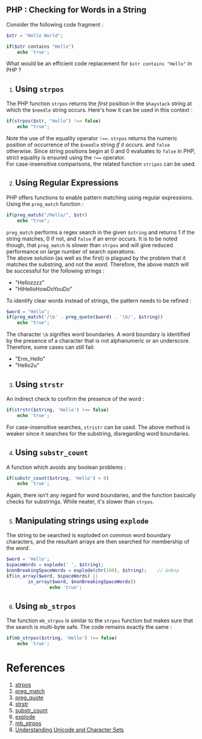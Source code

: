 ## PHP : Checking for Words in a String  
  
Consider the following code fragment : 
```php
$str = "Hello World";

if($str contains "Hello")
    echo 'true';
```
 
What would be an efficient code replacement for `$str contains "Hello"` in PHP ?

1. ## Using `strpos`  

The PHP function `strpos` returns the *first* position in the `$haystack` string at which the `$needle` string occurs. Here's how it can be used in this context :
```php
if(strpos($str, "Hello") !== false)
    echo "true";
```  
 Note the use of the equality operator `!==`. `strpos` returns the numeric position of occurrence of the `$needle` string *if it occurs*. and `false` otherwise. Since string positions begin at 0 and 0 evaluates to `false` in PHP, strict equality is ensured using the `!==` operator.  
For case-insensitive comparisons, the related function `stripos` can be used.

2. ## Using Regular Expressions  

PHP offers functions to enable pattern matching using regular expressions. Using the `preg_match` function : 
```php
if(preg_match("/Hello/", $str)
    echo "true";
```
`preg_match` performs a regex search in the given `$string` and returns 1 if the string matches, 0 if not, and `false` if an error occurs. It is to be noted though, that `preg_match` is slower than `strpos` and will give reduced performance on large number of search operations.  
The above solution (as well as the first) is plagued by the problem that it matches the substring, and not the *word*. Therefore, the above match will be successful for the following strings :
* "Hellozzzz"
* "HiHelloHowDoYouDo"  

To identify clear words instead of strings, the pattern needs to be refined : 
```php
$word = "Hello";
if(preg_match('/\b' . preg_quote($word) . '\b/', $string))
    echo "true";
```
The character `\b` signifies word boundaries. A word boundary is identified by the presence of a character that is not alphanumeric or an underscore. Therefore, some cases can still fail:
* "Erm_Hello"
* "Hello2u"  

3. ## Using `strstr`

An indirect check to confirm the presence of the word : 
```php
if(strstr($string, 'Hello') !== false)
    echo 'true';
```
For case-insensitive searches, `stristr` can be used. The above method is weaker since it searches for the substring, disregarding word boundaries.

4. ## Using `substr_count`

A function which avoids any boolean problems : 
```php
if(substr_count($string, 'Hello') > 0)
    echo 'true';
```
Again, there isn't any regard for word boundaries, and the function basically checks for substrings. While neater, it's slower than `strpos`.

5. ## Manipulating strings using `explode`

The string to be searched is exploded on common word boundary characters, and the resultant arrays are then searched for membership of the *word*.
```php
$word = 'Hello';
$spaceWords = explode(' ', $string);
$nonBreakingSpaceWords = explode(chr(160), $string);    // &nbsp
if(in_array($word, $spaceWords) || 
        in_array($word, $nonBreakingSpaceWords))
                echo 'true';
```

6. ## Using `mb_strpos`

The function `mb_strpos` is similar to the `strpos` function but makes sure that the search is multi-byte safe. The code remains exactly the same : 
```php
if(mb_strpos($string, 'Hello') !== false)
    echo 'true';
```
# References
1. [strpos](http://php.net/manual/en/function.strpos.php)
2. [preg_match](http://php.net/manual/en/function.preg-match.php)
3. [preg_quote](http://php.net/manual/en/function.preg-quote.php)
4. [strstr](http://php.net/manual/en/function.strstr.php)
5. [substr_count](http://php.net/manual/en/function.substr-count.php)
6. [explode](http://php.net/manual/en/function.explode.php)
7. [mb_strpos](http://php.net/manual/en/function.mb-strpos.php)
8. [Understanding Unicode and Character Sets](http://www.joelonsoftware.com/articles/Unicode.html)